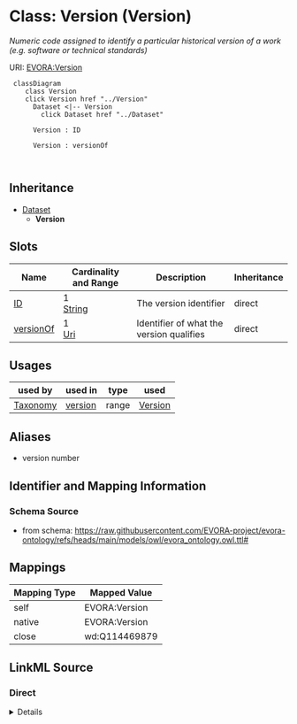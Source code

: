 

# Class: Version (Version)


_Numeric code assigned to identify a particular historical version of a work (e.g. software or technical standards)_





URI: [EVORA:Version](https://raw.githubusercontent.com/EVORA-project/evora-ontology/refs/heads/main/models/owl/evora_ontology.owl.ttl#Version)






```mermaid
 classDiagram
    class Version
    click Version href "../Version"
      Dataset <|-- Version
        click Dataset href "../Dataset"
      
      Version : ID
        
      Version : versionOf
        
      
```





## Inheritance
* [Dataset](Dataset.md)
    * **Version**



## Slots

| Name | Cardinality and Range | Description | Inheritance |
| ---  | --- | --- | --- |
| [ID](ID.md) | 1 <br/> [String](String.md) | The version identifier | direct |
| [versionOf](versionOf.md) | 1 <br/> [Uri](Uri.md) | Identifier of what the version qualifies | direct |





## Usages

| used by | used in | type | used |
| ---  | --- | --- | --- |
| [Taxonomy](Taxonomy.md) | [version](version.md) | range | [Version](Version.md) |




## Aliases


* version number



## Identifier and Mapping Information







### Schema Source


* from schema: https://raw.githubusercontent.com/EVORA-project/evora-ontology/refs/heads/main/models/owl/evora_ontology.owl.ttl#




## Mappings

| Mapping Type | Mapped Value |
| ---  | ---  |
| self | EVORA:Version |
| native | EVORA:Version |
| close | wd:Q114469879 |







## LinkML Source

<!-- TODO: investigate https://stackoverflow.com/questions/37606292/how-to-create-tabbed-code-blocks-in-mkdocs-or-sphinx -->

### Direct

<details>
```yaml
name: Version
description: Numeric code assigned to identify a particular historical version of
  a work (e.g. software or technical standards)
title: Version
from_schema: https://raw.githubusercontent.com/EVORA-project/evora-ontology/refs/heads/main/models/owl/evora_ontology.owl.ttl#
aliases:
- version number
close_mappings:
- wd:Q114469879
is_a: Dataset
slots:
- ID
- versionOf
slot_usage:
  ID:
    name: ID
    description: The version identifier
    title: ID
    aliases:
    - edition number
    close_mappings:
    - wdp:P393
    - schema:version
    range: string
    required: true
    multivalued: false
  versionOf:
    name: versionOf
    description: Identifier of what the version qualifies
    title: version Of
    range: uri
    required: true
    multivalued: false

```
</details>

### Induced

<details>
```yaml
name: Version
description: Numeric code assigned to identify a particular historical version of
  a work (e.g. software or technical standards)
title: Version
from_schema: https://raw.githubusercontent.com/EVORA-project/evora-ontology/refs/heads/main/models/owl/evora_ontology.owl.ttl#
aliases:
- version number
close_mappings:
- wd:Q114469879
is_a: Dataset
slot_usage:
  ID:
    name: ID
    description: The version identifier
    title: ID
    aliases:
    - edition number
    close_mappings:
    - wdp:P393
    - schema:version
    range: string
    required: true
    multivalued: false
  versionOf:
    name: versionOf
    description: Identifier of what the version qualifies
    title: version Of
    range: uri
    required: true
    multivalued: false
attributes:
  ID:
    name: ID
    description: The version identifier
    title: ID
    from_schema: https://raw.githubusercontent.com/EVORA-project/evora-ontology/refs/heads/main/models/owl/evora_ontology.owl.ttl#
    aliases:
    - edition number
    close_mappings:
    - wdp:P393
    - schema:version
    rank: 1000
    alias: ID
    owner: Version
    domain_of:
    - Version
    range: string
    required: true
    multivalued: false
  versionOf:
    name: versionOf
    description: Identifier of what the version qualifies
    title: version Of
    from_schema: https://raw.githubusercontent.com/EVORA-project/evora-ontology/refs/heads/main/models/owl/evora_ontology.owl.ttl#
    rank: 1000
    alias: versionOf
    owner: Version
    domain_of:
    - Version
    range: uri
    required: true
    multivalued: false

```
</details>